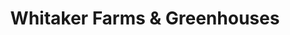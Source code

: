 ---
title: "Whitaker Farms & Greenhouses"
url: /franklinville/whitaker-farms-und-greenhouses/
shop: Garten-Center
---